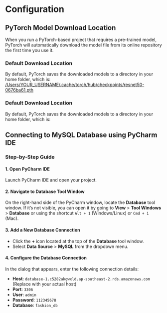 # Configuration


## PyTorch Model Download Location

When you run a PyTorch-based project that requires a pre-trained model, PyTorch will automatically download the model file from its online repository the first time you use it. 


### Default Download Location

By default, PyTorch saves the downloaded models to a directory in your home folder, which is: 
[/Users/YOUR_USERNAME/.cache/torch/hub/checkpoints/resnet50-0676ba61.pth](/Users/YOUR_USERNAME/.cache/torch/hub/checkpoints/resnet50-0676ba61.pth)

### Default Download Location

By default, PyTorch saves the downloaded models to a directory in your home folder, which is:

## Connecting to MySQL Database using PyCharm IDE

### Step-by-Step Guide

#### 1. **Open PyCharm IDE**
   Launch PyCharm IDE and open your project.

#### 2. **Navigate to Database Tool Window**
   On the right-hand side of the PyCharm window, locate the **Database** tool window. If it’s not visible, you can open it by going to **View** > **Tool Windows** > **Database** or using the shortcut `Alt + 1` (Windows/Linux) or `Cmd + 1` (Mac).

#### 3. **Add a New Database Connection**
   - Click the **+** icon located at the top of the **Database** tool window.
   - Select **Data Source** > **MySQL** from the dropdown menu.

#### 4. **Configure the Database Connection**
   In the dialog that appears, enter the following connection details:

   - **Host**: `database-1.c5282akgwxld.ap-southeast-2.rds.amazonaws.com` (Replace with your actual host)
   - **Port**: `3306`
   - **User**: `admin`
   - **Password**: `112345678` 
   - **Database**: `fashion_db`